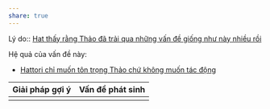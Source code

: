 ```yaml
---
share: true
---
```

Lý do:: [Hat thấy rằng Thảo đã trải qua những vấn đề giống như này nhiều rồi](./Hat%20th%E1%BA%A5y%20r%E1%BA%B1ng%20Th%E1%BA%A3o%20%C4%91%C3%A3%20tr%E1%BA%A3i%20qua%20nh%E1%BB%AFng%20v%E1%BA%A5n%20%C4%91%E1%BB%81%20gi%E1%BB%91ng%20nh%C6%B0%20n%C3%A0y%20nhi%E1%BB%81u%20r%E1%BB%93i.md)

Hệ quả của vấn đề này:
- [Hattori chỉ muốn tôn trọng Thảo chứ không muốn tác động](./Hattori%20ch%E1%BB%89%20mu%E1%BB%91n%20t%C3%B4n%20tr%E1%BB%8Dng%20Th%E1%BA%A3o%20ch%E1%BB%A9%20kh%C3%B4ng%20mu%E1%BB%91n%20t%C3%A1c%20%C4%91%E1%BB%99ng.md)


| Giải pháp gợi ý | Vấn đề phát sinh |
| --------------- | ---------------- |
|                 |                  |

